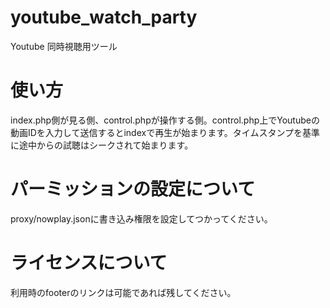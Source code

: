 # youtube_watch_party
Youtube 同時視聴用ツール

# 使い方
index.php側が見る側、control.phpが操作する側。control.php上でYoutubeの動画IDを入力して送信するとindexで再生が始まります。タイムスタンプを基準に途中からの試聴はシークされて始まります。

# パーミッションの設定について
proxy/nowplay.jsonに書き込み権限を設定してつかってください。

# ライセンスについて
利用時のfooterのリンクは可能であれば残してください。
